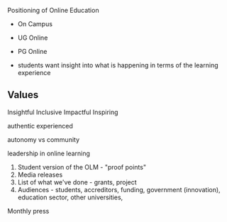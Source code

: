 Positioning of Online Education

- On Campus
- UG Online
- PG Online

- students want insight into what is happening in terms of the learning experience

## Values

Insightful
Inclusive
Impactful
Inspiring


authentic
experienced


autonomy vs community

leadership in online learning 

1. Student version of the OLM - "proof points"
2. Media releases
3. List of what we've done - grants, project
4. Audiences - students, accreditors, funding, government (innovation), education sector, other universities, 

Monthly press